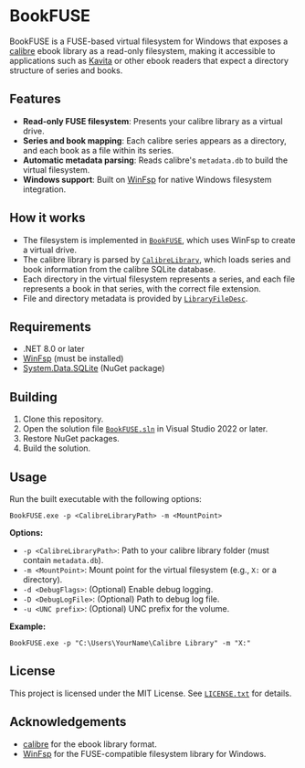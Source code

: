 # BookFUSE

BookFUSE is a FUSE-based virtual filesystem for Windows that exposes a [calibre](https://calibre-ebook.com/) ebook library as a read-only filesystem, making it accessible to applications such as [Kavita](https://www.kavitareader.com/) or other ebook readers that expect a directory structure of series and books.

## Features

- **Read-only FUSE filesystem**: Presents your calibre library as a virtual drive.
- **Series and book mapping**: Each calibre series appears as a directory, and each book as a file within its series.
- **Automatic metadata parsing**: Reads calibre's `metadata.db` to build the virtual filesystem.
- **Windows support**: Built on [WinFsp](https://github.com/billziss-gh/winfsp) for native Windows filesystem integration.

## How it works

- The filesystem is implemented in [`BookFUSE`](BookFUSE.cs), which uses WinFsp to create a virtual drive.
- The calibre library is parsed by [`CalibreLibrary`](CalibreLibrary.cs), which loads series and book information from the calibre SQLite database.
- Each directory in the virtual filesystem represents a series, and each file represents a book in that series, with the correct file extension.
- File and directory metadata is provided by [`LibraryFileDesc`](LibraryFileDesc.cs).

## Requirements

- .NET 8.0 or later
- [WinFsp](https://github.com/billziss-gh/winfsp) (must be installed)
- [System.Data.SQLite](https://system.data.sqlite.org/index.html/doc/trunk/www/index.wiki) (NuGet package)

## Building

1. Clone this repository.
2. Open the solution file [`BookFUSE.sln`](BookFUSE.sln) in Visual Studio 2022 or later.
3. Restore NuGet packages.
4. Build the solution.

## Usage

Run the built executable with the following options:

    BookFUSE.exe -p <CalibreLibraryPath> -m <MountPoint>

**Options:**

- `-p <CalibreLibraryPath>`: Path to your calibre library folder (must contain `metadata.db`).
- `-m <MountPoint>`: Mount point for the virtual filesystem (e.g., `X:` or a directory).
- `-d <DebugFlags>`: (Optional) Enable debug logging.
- `-D <DebugLogFile>`: (Optional) Path to debug log file.
- `-u <UNC prefix>`: (Optional) UNC prefix for the volume.

**Example:**

    BookFUSE.exe -p "C:\Users\YourName\Calibre Library" -m "X:"

## License

This project is licensed under the MIT License. See [`LICENSE.txt`](LICENSE.txt) for details.

## Acknowledgements

- [calibre](https://calibre-ebook.com/) for the ebook library format.
- [WinFsp](https://github.com/billziss-gh/winfsp) for the FUSE-compatible filesystem library for Windows.

